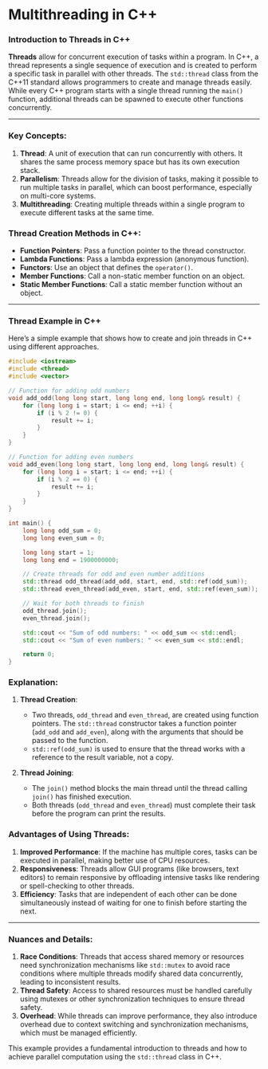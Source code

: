 # Multithreading in C++

### Introduction to Threads in C++

**Threads** allow for concurrent execution of tasks within a program. In C++, a thread represents a single sequence of execution and is created to perform a specific task in parallel with other threads. The `std::thread` class from the C++11 standard allows programmers to create and manage threads easily. While every C++ program starts with a single thread running the `main()` function, additional threads can be spawned to execute other functions concurrently.

---

### Key Concepts:
1. **Thread**: A unit of execution that can run concurrently with others. It shares the same process memory space but has its own execution stack.
2. **Parallelism**: Threads allow for the division of tasks, making it possible to run multiple tasks in parallel, which can boost performance, especially on multi-core systems.
3. **Multithreading**: Creating multiple threads within a single program to execute different tasks at the same time.

### Thread Creation Methods in C++:

- **Function Pointers**: Pass a function pointer to the thread constructor.
- **Lambda Functions**: Pass a lambda expression (anonymous function).
- **Functors**: Use an object that defines the `operator()`.
- **Member Functions**: Call a non-static member function on an object.
- **Static Member Functions**: Call a static member function without an object.

---

### Thread Example in C++

Here’s a simple example that shows how to create and join threads in C++ using different approaches.

```cpp
#include <iostream>
#include <thread>
#include <vector>

// Function for adding odd numbers
void add_odd(long long start, long long end, long long& result) {
    for (long long i = start; i <= end; ++i) {
        if (i % 2 != 0) {
            result += i;
        }
    }
}

// Function for adding even numbers
void add_even(long long start, long long end, long long& result) {
    for (long long i = start; i <= end; ++i) {
        if (i % 2 == 0) {
            result += i;
        }
    }
}

int main() {
    long long odd_sum = 0;
    long long even_sum = 0;

    long long start = 1;
    long long end = 1900000000;

    // Create threads for odd and even number additions
    std::thread odd_thread(add_odd, start, end, std::ref(odd_sum));
    std::thread even_thread(add_even, start, end, std::ref(even_sum));

    // Wait for both threads to finish
    odd_thread.join();
    even_thread.join();

    std::cout << "Sum of odd numbers: " << odd_sum << std::endl;
    std::cout << "Sum of even numbers: " << even_sum << std::endl;

    return 0;
}
```

### Explanation:

1. **Thread Creation**: 
   - Two threads, `odd_thread` and `even_thread`, are created using function pointers. The `std::thread` constructor takes a function pointer (`add_odd` and `add_even`), along with the arguments that should be passed to the function.
   - `std::ref(odd_sum)` is used to ensure that the thread works with a reference to the result variable, not a copy.
   
2. **Thread Joining**:
   - The `join()` method blocks the main thread until the thread calling `join()` has finished execution.
   - Both threads (`odd_thread` and `even_thread`) must complete their task before the program can print the results.

### Advantages of Using Threads:

1. **Improved Performance**: If the machine has multiple cores, tasks can be executed in parallel, making better use of CPU resources.
2. **Responsiveness**: Threads allow GUI programs (like browsers, text editors) to remain responsive by offloading intensive tasks like rendering or spell-checking to other threads.
3. **Efficiency**: Tasks that are independent of each other can be done simultaneously instead of waiting for one to finish before starting the next.

---

### Nuances and Details:

1. **Race Conditions**: Threads that access shared memory or resources need synchronization mechanisms like `std::mutex` to avoid race conditions where multiple threads modify shared data concurrently, leading to inconsistent results.
2. **Thread Safety**: Access to shared resources must be handled carefully using mutexes or other synchronization techniques to ensure thread safety.
3. **Overhead**: While threads can improve performance, they also introduce overhead due to context switching and synchronization mechanisms, which must be managed efficiently.

This example provides a fundamental introduction to threads and how to achieve parallel computation using the `std::thread` class in C++.